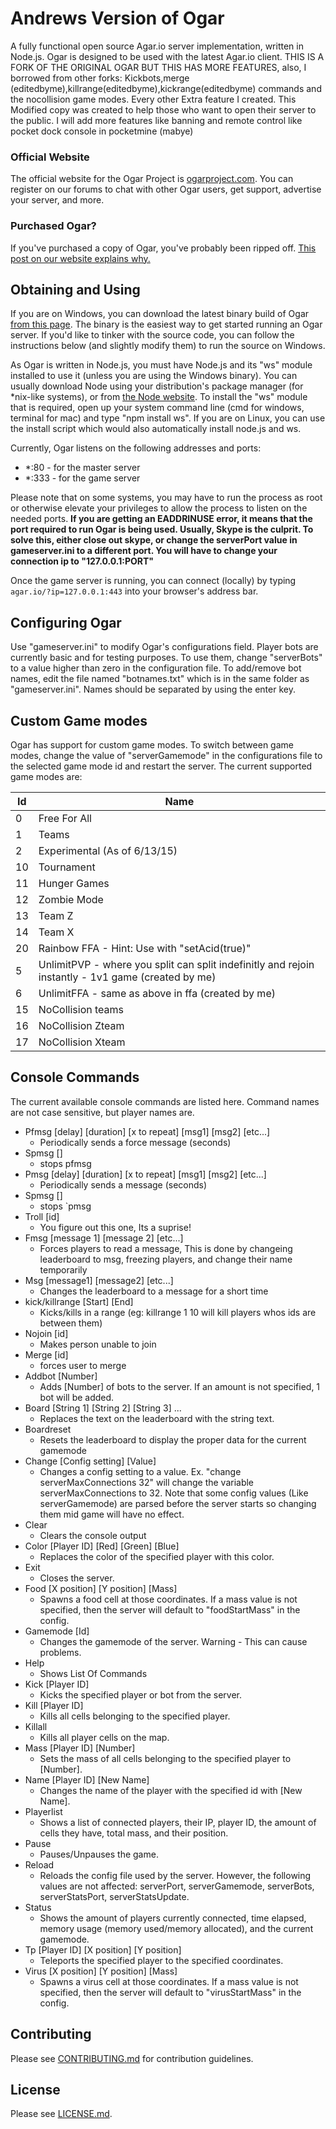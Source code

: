 # Andrews Version of Ogar
A fully functional open source Agar.io server implementation, written in Node.js. Ogar is designed to be used with the latest Agar.io client. THIS IS A FORK OF THE ORIGINAL OGAR BUT THIS HAS MORE FEATURES, also, I borrowed from other forks: Kickbots,merge (editedbyme),killrange(editedbyme),kickrange(editedbyme) commands and the nocollision game modes. Every other Extra feature I created.
This Modified copy was created to help those who want to open their server to the public. I will add more features like banning and remote control like pocket dock console in pocketmine (mabye) 

### Official Website
The official website for the Ogar Project is [ogarproject.com](http://ogarproject.com). You can register on our forums to chat with other Ogar users, get support, advertise your server, and more.

### Purchased Ogar?
If you've purchased a copy of Ogar, you've probably been ripped off. [This post on our website explains why.](http://ogarproject.com/threads/psa-if-you-purchased-ogar-youve-been-ripped-off.6/)

## Obtaining and Using
If you are on Windows, you can download the latest binary build of Ogar [from this page](http://dl.ogarproject.com/). The binary is the easiest way to get started running an Ogar server. If you'd like to tinker with the source code, you can follow the instructions below (and slightly modify them) to run the source on Windows.

As Ogar is written in Node.js, you must have Node.js and its "ws" module installed to use it (unless you are using the Windows binary). You can usually download Node using your distribution's package manager (for *nix-like systems), or from [the Node website](http://nodejs.org). To install the "ws" module that is required, open up your system command line (cmd for windows, terminal for mac) and type "npm install ws". If you are on Linux, you can use the install script which would also automatically install node.js and ws. 


Currently, Ogar listens on the following addresses and ports:
* *:80 - for the master server
* *:333 - for the game server

Please note that on some systems, you may have to run the process as root or otherwise elevate your privileges to allow the process to listen on the needed ports. **If you are getting an EADDRINUSE error, it means that the port required to run Ogar is being used. Usually, Skype is the culprit. To solve this, either close out skype, or change the serverPort value in gameserver.ini to a different port. You will have to change your connection ip to "127.0.0.1:PORT"**

Once the game server is running, you can connect (locally) by typing `agar.io/?ip=127.0.0.1:443` into your browser's address bar.

## Configuring Ogar
Use "gameserver.ini" to modify Ogar's configurations field. Player bots are currently basic and for testing purposes. To use them, change "serverBots" to a value higher than zero in the configuration file. To add/remove bot names, edit the file named "botnames.txt" which is in the same folder as "gameserver.ini". Names should be separated by using the enter key.

## Custom Game modes
Ogar has support for custom game modes. To switch between game modes, change the value of "serverGamemode" in the configurations file to the selected game mode id and restart the server. The current supported game modes are:

Id   | Name
-----|--------------
0    | Free For All
1    | Teams
2    | Experimental (As of 6/13/15)
10   | Tournament
11   | Hunger Games
12   | Zombie Mode
13   | Team Z
14   | Team X
20   | Rainbow FFA - Hint: Use with "setAcid(true)"
5    | UnlimitPVP - where you split can split indefinitly and rejoin instantly - 1v1 game (created by me)
6    | UnlimitFFA - same as above in ffa (created by me)
15   | NoCollision teams
16   | NoCollision Zteam
17   | NoCollision Xteam
## Console Commands
The current available console commands are listed here. Command names are not case sensitive, but player names are.
 

- Pfmsg [delay] [duration] [x to repeat] [msg1] [msg2] [etc...]
   * Periodically sends a force message (seconds)
 - Spmsg []
   * stops pfmsg
- Pmsg [delay] [duration] [x to repeat] [msg1] [msg2] [etc...]
   * Periodically sends a message (seconds)
 - Spmsg []
   * stops `pmsg
 - Troll [id]
   * You figure out this one, Its a suprise!
 - Fmsg [message 1] [message 2] [etc...]
   * Forces players to read a message, This is done by changeing leaderboard to msg, freezing players, and change their name temporarily
 - Msg [message1] [message2] [etc...]
   * Changes the leaderboard to a message for a short time
 - kick/killrange [Start] [End]
   * Kicks/kills in a range (eg: killrange 1 10 will kill players whos ids are between them)
 - Nojoin [id]
   * Makes person unable to join
 - Merge [id]
   * forces user to merge
 - Addbot [Number]
   * Adds [Number] of bots to the server. If an amount is not specified, 1 bot will be added.
 - Board [String 1] [String 2] [String 3] ...
   * Replaces the text on the leaderboard with the string text.
 - Boardreset
   * Resets the leaderboard to display the proper data for the current gamemode
 - Change [Config setting] [Value]
   * Changes a config setting to a value. Ex. "change serverMaxConnections 32" will change the variable serverMaxConnections to 32. Note that some config values (Like serverGamemode) are parsed before the server starts so changing them mid game will have no effect.
 - Clear
   * Clears the console output
 - Color [Player ID] [Red] [Green] [Blue]
   * Replaces the color of the specified player with this color.
 - Exit
   * Closes the server.
 - Food [X position] [Y position] [Mass]
   * Spawns a food cell at those coordinates. If a mass value is not specified, then the server will default to "foodStartMass" in the config.
 - Gamemode [Id]
   * Changes the gamemode of the server. Warning - This can cause problems.
 - Help
   * Shows List Of Commands
 - Kick [Player ID]
   * Kicks the specified player or bot from the server.
 - Kill [Player ID]
   * Kills all cells belonging to the specified player.
 - Killall
   * Kills all player cells on the map.
 - Mass [Player ID] [Number]
   * Sets the mass of all cells belonging to the specified player to [Number].
 - Name [Player ID] [New Name]
   * Changes the name of the player with the specified id with [New Name].
 - Playerlist
   * Shows a list of connected players, their IP, player ID, the amount of cells they have, total mass, and their position. 
 - Pause
   * Pauses/Unpauses the game.
 - Reload
   * Reloads the config file used by the server. However, the following values are not affected: serverPort, serverGamemode, serverBots, serverStatsPort, serverStatsUpdate.
 - Status
   * Shows the amount of players currently connected, time elapsed, memory usage (memory used/memory allocated), and the current gamemode.
 - Tp [Player ID] [X position] [Y position]
   * Teleports the specified player to the specified coordinates.
 - Virus [X position] [Y position] [Mass]
   * Spawns a virus cell at those coordinates. If a mass value is not specified, then the server will default to "virusStartMass" in the config.

## Contributing
Please see [CONTRIBUTING.md](https://github.com/OgarProject/Ogar/blob/master/CONTRIBUTING.md) for contribution guidelines.

## License
Please see [LICENSE.md](https://github.com/OgarProject/Ogar/blob/master/LICENSE.md).
